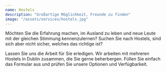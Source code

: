 ```yaml
---
name: Hostels
description: "Großartige Möglichkeit, Freunde zu finden"
image: "/assets/services/hostels.jpg"
---
```


Möchten Sie die Erfahrung machen, im Ausland zu leben und neue Leute mit der gleichen Stimmung kennenzulernen?
Suchen Sie nach Hostels, sind sich aber nicht sicher, welches das richtige ist?

Lassen Sie uns die Arbeit für Sie erledigen. Wir arbeiten mit mehreren Hostels in Dublin zusammen, die Sie gerne beherbergen. Füllen Sie einfach das Formular aus und prüfen Sie unsere Optionen und Verfügbarkeit.
